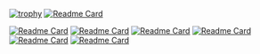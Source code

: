 <p align="center">
<!--   <img src="https://github.com/user-attachments/assets/eaeaaccc-7e75-4158-9728-13b566a04ddf" alt="Banner" /> -->
</p>


[![trophy](https://github-profile-trophy.vercel.app/?username=computerfish&theme=onedark)](https://github.com/ryo-ma/github-profile-trophy)
[![Readme Card](https://github-readme-stats.vercel.app/api/pin/?username=computerfish&repo=drone)](https://github.com/anuraghazra/github-readme-stats)


<!--spacer-->
[![Readme Card](https://github-readme-stats.vercel.app/api/pin/?username=computerfish&repo=drone&theme=dracula)](https://github.com/computerfish/drone)
[![Readme Card](https://github-readme-stats.vercel.app/api/pin/?username=computerfish&repo=drone&show_icons=true)](https://github.com/computerfish/drone)
[![Readme Card](https://github-readme-stats.vercel.app/api/pin/?username=computerfish&repo=drone&title_color=87CEEB&text_color=90EE90&icon_color=FFD700&bg_color=282c34)](https://github.com/computerfish/drone)
[![Readme Card](https://github-readme-stats.vercel.app/api/pin/?username=computerfish&repo=drone&theme=dark&show_border=true&border_color=FFC0CB)](https://github.com/computerfish/drone)
[![Readme Card](https://github-readme-stats.vercel.app/api/pin/?username=computerfish&repo=drone&theme=radical&hide_border=true)](https://github.com/computerfish/drone)
[![Readme Card](https://github-readme-stats.vercel.app/api/pin/?username=computerfish&repo=drone&theme=tokyonight&show_icons=true&title_color=70a5fd)](https://github.com/computerfish/drone)
